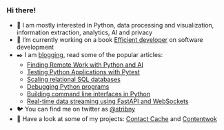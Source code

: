### Hi there!

- 🐍 I am mostly interested in Python, data processing and visualization, information extraction, analytics, AI and privacy
- 📕 I’m currently working on a book [Efficient developer](https://efficientdeveloper.com/?ref=github) on software development
- ✒️ I am [blogging](https://stribny.name/blog/popular/?ref=github), read some of the popular articles:
    - [Finding Remote Work with Python and AI](https://stribny.name/blog/python-job-search/)
    - [Testing Python Applications with Pytest](https://stribny.name/blog/pytest/)
    - [Scaling relational SQL databases](https://stribny.name/blog/2020/07/scaling-relational-sql-databases)
    - [Debugging Python programs](https://stribny.name/blog/2019/06/debugging-python-programs)
    - [Building command line interfaces in Python](https://stribny.name/blog/2020/01/building-command-line-interfaces-in-python)
    - [Real-time data streaming using FastAPI and WebSockets](https://stribny.name/blog/2020/07/real-time-data-streaming-using-fastapi-and-websockets)
- 🐦 You can find me on twitter as [@stribny](https://twitter.com/stribny)
- 🚧 Have a look at some of my projects: [Contact Cache](https://contactcache.com/?ref=github) and [Contentwok](https://contentwok.com/?ref=github)

<!--
**stribny/stribny** is a ✨ _special_ ✨ repository because its `README.md` (this file) appears on your GitHub profile.

Here are some ideas to get you started:

- 🔭 I’m currently working on ...
- 🌱 I’m currently learning ...
- 👯 I’m looking to collaborate on ...
- 🤔 I’m looking for help with ...
- 💬 Ask me about ...
- 📫 How to reach me: ...
- 😄 Pronouns: ...
- ⚡ Fun fact: ...
-->
